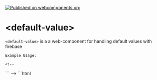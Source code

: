 [![Published on webcomponents.org](https://img.shields.io/badge/webcomponents.org-published-blue.svg)](https://beta.webcomponents.org/element/polymerEl/default-value)

# \<default-value\>

`<default-value>` is a a web-component for handling default values with firebase



```
Example Usage:

<!--
```
<custom-element-demo>
  <template>
    <link rel="import" href="default-value.html">
    <link rel="import" href="../polymerfire/firebase-document.html">
    <next-code-block></next-code-block>
  </template>
</custom-element-demo>
```
-->
```html

<default-value input="{{data}}" data="{{dataToUse}}"></default-value>
<firebase-document path="" data="{{data}}"></firebase-document>

```

